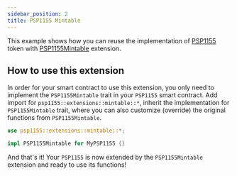 ```yaml
---
sidebar_position: 2
title: PSP1155 Mintable
---
```


This example shows how you can reuse the implementation of [PSP1155](https://github.com/Supercolony-net/openbrush-contracts/tree/main/contracts/token/psp1155) token with [PSP1155Mintable](https://github.com/Supercolony-net/openbrush-contracts/tree/main/contracts/token/psp1155/src/extensions/mintable.rs) extension.

## How to use this extension

In order for your smart contract to use this extension, you only need to implement the `PSP1155Mintable` trait in your `PSP1155` smart contract. Add import for  `psp1155::extensions::mintable::*`, inherit the implementation for `PSP1155Mintable` trait, where you can also customize (override) the original functions from `PSP1155Mintable`.

```rust
use psp1155::extensions::mintable::*;

impl PSP1155Mintable for MyPSP1155 {}
```

And that's it! Your `PSP1155` is now extended by the `PSP1155Mintable` extension and ready to use its functions!
